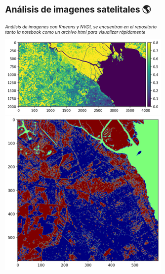 # Análisis de imagenes satelitales 🌎

_Análisis de imagenes con Kmeans y NVDI, se encuentran en el repositorio tanto la notebook como un archivo html para visualizar rápidamente_

![Alt text](https://raw.githubusercontent.com/riverofacundo/Traditional-machine-learning/main/Teledeteccion/Sat.png "Hola")
![Alt text](https://raw.githubusercontent.com/riverofacundo/Traditional-machine-learning/main/Teledeteccion/sat2.png "Hola")
